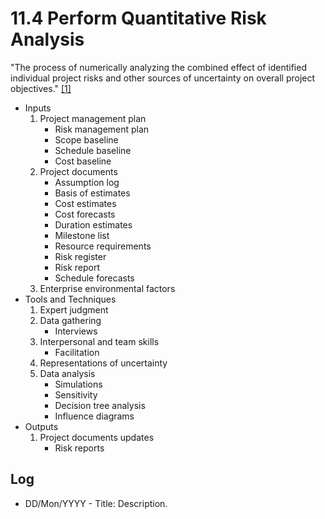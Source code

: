 # 11.4 Perform Quantitative Risk Analysis

"The process of numerically analyzing the combined effect of identified
individual project risks and other sources of uncertainty on overall project
objectives." [[1]](../home.md#references)

- Inputs
  1. Project management plan
     - Risk management plan
     - Scope baseline
     - Schedule baseline
     - Cost baseline
  2. Project documents
     - Assumption log
     - Basis of estimates
     - Cost estimates
     - Cost forecasts
     - Duration estimates
     - Milestone list
     - Resource requirements
     - Risk register
     - Risk report
     - Schedule forecasts
  3. Enterprise environmental factors
- Tools and Techniques
  1. Expert judgment
  2. Data gathering
     - Interviews
  3. Interpersonal and team skills
     - Facilitation
  4. Representations of uncertainty
  5. Data analysis
     - Simulations
     - Sensitivity
     - Decision tree analysis
     - Influence diagrams
- Outputs
  1. Project documents updates
     - Risk reports

## Log

- DD/Mon/YYYY - Title: Description.

